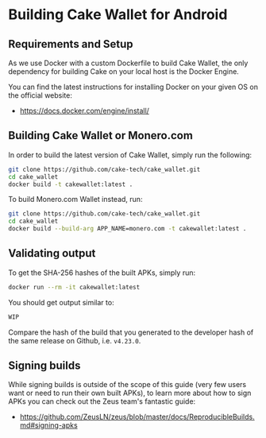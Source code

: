 # Building Cake Wallet for Android

## Requirements and Setup

As we use Docker with a custom Dockerfile to build Cake Wallet, the only dependency for building Cake on your local host is the Docker Engine.

You can find the latest instructions for installing Docker on your given OS on the official website:

- <https://docs.docker.com/engine/install/>

## Building Cake Wallet or Monero.com

In order to build the latest version of Cake Wallet, simply run the following:

```bash
git clone https://github.com/cake-tech/cake_wallet.git
cd cake_wallet
docker build -t cakewallet:latest .
```

To build Monero.com Wallet instead, run:

```bash
git clone https://github.com/cake-tech/cake_wallet.git
cd cake_wallet
docker build --build-arg APP_NAME=monero.com -t cakewallet:latest .
```

## Validating output

To get the SHA-256 hashes of the built APKs, simply run:

```bash
docker run --rm -it cakewallet:latest
```

You should get output similar to:

```bash
WIP
```

Compare the hash of the build that you generated to the developer hash of the same release on Github, i.e. `v4.23.0`.

## Signing builds

While signing builds is outside of the scope of this guide (very few users want or need to run their own built APKs), to learn more about how to sign APKs you can check out the Zeus team's fantastic guide:

- <https://github.com/ZeusLN/zeus/blob/master/docs/ReproducibleBuilds.md#signing-apks>
